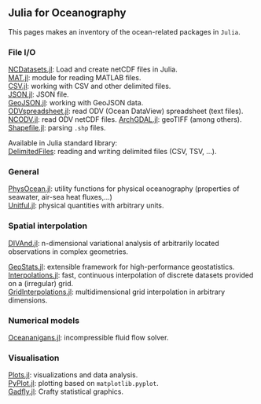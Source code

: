 ## Julia for Oceanography

This pages makes an inventory of the ocean-related packages in `Julia`.

### File I/O
[NCDatasets.jl](https://github.com/Alexander-Barth/NCDatasets.jl): Load and create netCDF files in Julia.      
[MAT.jl](https://github.com/JuliaIO/MAT.jl): module for reading MATLAB files.      
[CSV.jl](https://github.com/JuliaData/CSV.jl): working with CSV and other delimited files.      
[JSON.jl](https://github.com/JuliaIO/JSON.jl): JSON file.     
[GeoJSON.jl](https://github.com/JuliaGeo/GeoJSON.jl): working with GeoJSON data.     
[ODVspreadsheet.jl](https://github.com/gher-ulg/DIVAnd.jl/blob/master/src/ODVspreadsheet.jl): read ODV (Ocean DataView) spreadsheet (text files).     
[NCODV.jl](https://github.com/gher-ulg/DIVAnd.jl/blob/master/src/NCODV.jl): read ODV netCDF files.
[ArchGDAL.jl](https://github.com/yeesian/ArchGDAL.jl): geoTIFF (among others).      
[Shapefile.jl](https://github.com/JuliaGeo/Shapefile.jl): parsing `.shp` files.


Available in Julia standard library:      
[DelimitedFiles](https://docs.julialang.org/en/v1/stdlib/DelimitedFiles/): reading and writing delimited files (CSV, TSV, ...).

### General

[PhysOcean.jl](https://github.com/gher-ulg/PhysOcean.jl): utility functions for physical oceanography (properties of seawater, air-sea heat fluxes,...)       
[Unitful.jl](https://github.com/PainterQubits/Unitful.jl): physical quantities with arbitrary units.              


### Spatial interpolation
[DIVAnd.jl](https://github.com/gher-ulg/DIVAnd.jl): n-dimensional variational analysis of arbitrarily located observations in complex geometries. 

[GeoStats.jl](https://github.com/juliohm/GeoStats.jl): extensible framework for high-performance geostatistics.      
[Interpolations.jl](https://github.com/JuliaMath/Interpolations.jl): fast, continuous interpolation of discrete datasets provided on a (irregular) grid.            
[GridInterpolations.jl](https://github.com/sisl/GridInterpolations.jl): multidimensional grid interpolation in arbitrary dimensions.     


### Numerical models

[Oceananigans.jl](https://github.com/climate-machine/Oceananigans.jl): incompressible fluid flow solver.      

### Visualisation

[Plots.jl](https://github.com/JuliaPlots/Plots.jl): visualizations and data analysis.        
[PyPlot.jl](https://github.com/JuliaPy/PyPlot.jl): plotting based on `matplotlib.pyplot`.           
[Gadfly.jl](https://github.com/GiovineItalia/Gadfly.jl): Crafty statistical graphics.         

